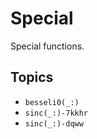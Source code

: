 # Special

Special functions.

## Topics

- ``besseli0(_:)``
- ``sinc(_:)-7kkhr``
- ``sinc(_:)-dqww``
